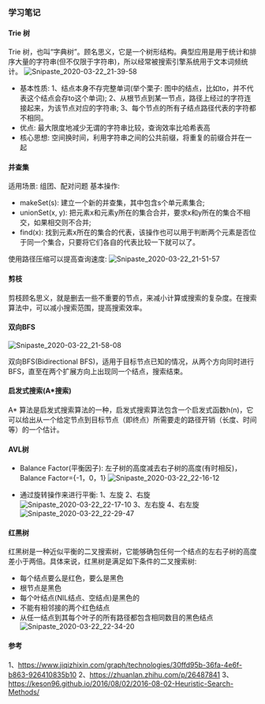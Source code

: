 ### 学习笔记
#### Trie 树
Trie 树，也叫“字典树”。顾名思义，它是一个树形结构。典型应用是用于统计和排序大量的字符串(但不仅限于字符串)，所以经常被搜索引擎系统用于文本词频统计。
![Snipaste_2020-03-22_21-39-58](https://user-images.githubusercontent.com/60601291/77250865-b4eb6f80-6c85-11ea-8629-816b584ef606.png)
- 基本性质:
1、结点本身不存完整单词(举个栗子: 图中的结点，比如to，并不代表这个结点会存to这个单词);
2、从根节点到某一节点，路径上经过的字符连接起来，为该节点对应的字符串;
3、每个节点的所有子结点路径代表的字符都不相同。
- 优点: 最大限度地减少无谓的字符串比较，查询效率比哈希表高
- 核心思想: 空间换时间，利用字符串之间的公共前缀，将重复的前缀合并在一起

#### 并查集  
适用场景: 组团、配对问题
基本操作:
- makeSet(s): 建立一个新的并查集，其中包含s个单元素集合;
- unionSet(x, y): 把元素x和元素y所在的集合合并，要求x和y所在的集合不相交，如果相交则不合并;
- find(x): 找到元素x所在的集合的代表，该操作也可以用于判断两个元素是否位于同一个集合，只要将它们各自的代表比较一下就可以了。

使用路径压缩可以提高查询速度:
![Snipaste_2020-03-22_21-51-57](https://user-images.githubusercontent.com/60601291/77251117-75258780-6c87-11ea-87b4-a6faae27ca98.png)

#### 剪枝
剪枝顾名思义，就是删去一些不重要的节点，来减小计算或搜索的复杂度。在搜索算法中，可以减小搜索范围，提高搜索效率。

#### 双向BFS
![Snipaste_2020-03-22_21-58-08](https://user-images.githubusercontent.com/60601291/77251241-42c85a00-6c88-11ea-87ae-c03a68289fce.png)

双向BFS(Bidirectional BFS)，适用于目标节点已知的情况，从两个方向同时进行BFS，直至在两个扩展方向上出现同一个结点，搜索结束。

#### 启发式搜索(A*搜索)
A* 算法是启发式搜索算法的一种，启发式搜索算法包含一个启发式函数h(n)，它可以给出从一个给定节点到目标节点（即终点）所需要走的路径开销（长度、时间等）的一个估计。

#### AVL树
- Balance Factor(平衡因子): 左子树的高度减去右子树的高度(有时相反)，Balance Factor={-1，0，1}
![Snipaste_2020-03-22_22-16-12](https://user-images.githubusercontent.com/60601291/77251694-c420ec00-6c8a-11ea-8db4-06b6eaf72457.png)

- 通过旋转操作来进行平衡:
1、左旋
2、右旋
![Snipaste_2020-03-22_22-17-10](https://user-images.githubusercontent.com/60601291/77251717-e3b81480-6c8a-11ea-8041-e756bb27371f.png)
3、左右旋
4、右左旋
![Snipaste_2020-03-22_22-29-47](https://user-images.githubusercontent.com/60601291/77252019-b53b3900-6c8c-11ea-9fee-7209afbbf14a.png)

#### 红黑树
红黑树是一种近似平衡的二叉搜索树，它能够确包任何一个结点的左右子树的高度差小于两倍。具体来说，红黑树是满足如下条件的二叉搜索树:
- 每个结点要么是红色，要么是黑色
- 根节点是黑色
- 每个叶结点(NIL结点、空结点)是黑色的
- 不能有相邻接的两个红色结点
- 从任一结点到其每个叶子的所有路径都包含相同数目的黑色结点
![Snipaste_2020-03-22_22-34-20](https://user-images.githubusercontent.com/60601291/77252146-532f0380-6c8d-11ea-96b9-c2689cb3d838.png)


#### 参考
1、https://www.jiqizhixin.com/graph/technologies/30ffd95b-36fa-4e6f-b863-926410835b10
2、https://zhuanlan.zhihu.com/p/26487841
3、https://keson96.github.io/2016/08/02/2016-08-02-Heuristic-Search-Methods/

